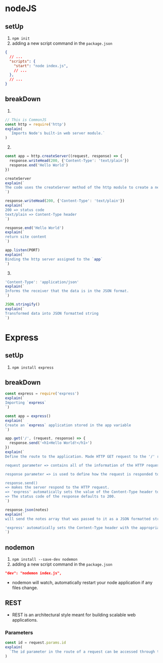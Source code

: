 # nodeJS

## setUp
1. `npm init`
2. adding a new script command in the `package.json`
```json
{
  // ...
  "scripts": {
    "start": "node index.js",
    // ...
  },
  // ...
}
```

## breakDown
1. 
```js
// This is CommonJS
const http = require('http')
explain(
  `Imports Node's built-in web server module.`
)
```
2. 
```js
const app = http.createServer((request, response) => {
  response.writeHead(200, {'Content-Type': 'text/plain'})
  response.end('Hello World')
})

createServer
explain(`
The code uses the createServer method of the http module to create a new web server.
`)

response.writeHead(200, {'Content-Type': 'text/plain'})
explain(`
200 => status code
text/plain => Content-Type header
`)

response.end('Hello World')
explain(`
return site content
`)

app.listen(PORT)
explain(`
Binding the http server assigned to the `app`
`)
```

3. 
```js
'Content-Type': 'application/json'
explain(`
Informs the receiver that the data is in the JSON format.
`)

JSON.stringify()
explain(`
Transformed data into JSON formatted string
`)
```




# Express

## setUp
1. `npm install express`

## breakDown
```js
const express = require('express')
explain(`
Importing `express`
`)

const app = express()
explain(`
Create an `express` application stored in the app variable
`)

app.get('/', (request, response) => {
  response.send('<h1>Hello World!</h1>')
})
explain(`
Define the route to the application. Made HTTP GET request to the '/' root

request parameter => contains all of the information of the HTTP request.

response parameter => is used to define how the request is responded to.

response.send() 
=> makes the server respond to the HTTP request.
=> 'express' automatically sets the value of the Content-Type header to be text/html.
=> The status code of the response defaults to 200.
`)

response.json(notes)
explain(`
will send the notes array that was passed to it as a JSON formatted string.

'express' automatically sets the Content-Type header with the appropriate value of application/json
`)
```

## nodemon
1. `npm install --save-dev nodemon`
2. adding a new script command in the `package.json`
```json
"dev": "nodemon index.js",
```
- nodemon will watch, automatically restart your node application if any files change.

## REST
- REST is an architectural style meant for building scalable web applications.

### Parameters
```js
const id = request.params.id
explain(
  `The id parameter in the route of a request can be accessed through the 'request' object`
)
```